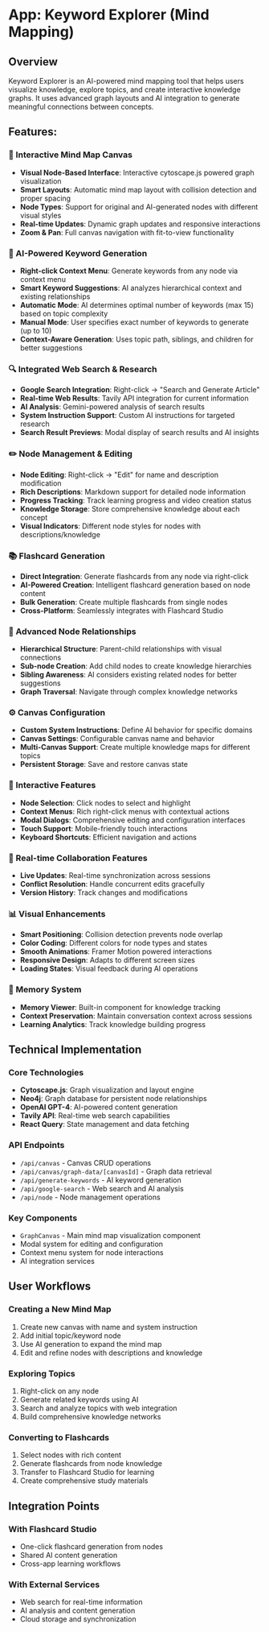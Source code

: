 # App: Keyword Explorer (Mind Mapping)

## Overview
Keyword Explorer is an AI-powered mind mapping tool that helps users visualize knowledge, explore topics, and create interactive knowledge graphs. It uses advanced graph layouts and AI integration to generate meaningful connections between concepts.

## Features:

### 🎨 Interactive Mind Map Canvas
- **Visual Node-Based Interface**: Interactive cytoscape.js powered graph visualization
- **Smart Layouts**: Automatic mind map layout with collision detection and proper spacing
- **Node Types**: Support for original and AI-generated nodes with different visual styles
- **Real-time Updates**: Dynamic graph updates and responsive interactions
- **Zoom & Pan**: Full canvas navigation with fit-to-view functionality

### 🤖 AI-Powered Keyword Generation
- **Right-click Context Menu**: Generate keywords from any node via context menu
- **Smart Keyword Suggestions**: AI analyzes hierarchical context and existing relationships
- **Automatic Mode**: AI determines optimal number of keywords (max 15) based on topic complexity
- **Manual Mode**: User specifies exact number of keywords to generate (up to 10)
- **Context-Aware Generation**: Uses topic path, siblings, and children for better suggestions

### 🔍 Integrated Web Search & Research
- **Google Search Integration**: Right-click → "Search and Generate Article"
- **Real-time Web Results**: Tavily API integration for current information
- **AI Analysis**: Gemini-powered analysis of search results
- **System Instruction Support**: Custom AI instructions for targeted research
- **Search Result Previews**: Modal display of search results and AI insights

### ✏️ Node Management & Editing
- **Node Editing**: Right-click → "Edit" for name and description modification
- **Rich Descriptions**: Markdown support for detailed node information
- **Progress Tracking**: Track learning progress and video creation status
- **Knowledge Storage**: Store comprehensive knowledge about each concept
- **Visual Indicators**: Different node styles for nodes with descriptions/knowledge

### 📚 Flashcard Generation
- **Direct Integration**: Generate flashcards from any node via right-click
- **AI-Powered Creation**: Intelligent flashcard generation based on node content
- **Bulk Generation**: Create multiple flashcards from single nodes
- **Cross-Platform**: Seamlessly integrates with Flashcard Studio

### 🌳 Advanced Node Relationships
- **Hierarchical Structure**: Parent-child relationships with visual connections
- **Sub-node Creation**: Add child nodes to create knowledge hierarchies
- **Sibling Awareness**: AI considers existing related nodes for better suggestions
- **Graph Traversal**: Navigate through complex knowledge networks

### ⚙️ Canvas Configuration
- **Custom System Instructions**: Define AI behavior for specific domains
- **Canvas Settings**: Configurable canvas name and behavior
- **Multi-Canvas Support**: Create multiple knowledge maps for different topics
- **Persistent Storage**: Save and restore canvas state

### 🎯 Interactive Features
- **Node Selection**: Click nodes to select and highlight
- **Context Menus**: Rich right-click menus with contextual actions
- **Modal Dialogs**: Comprehensive editing and configuration interfaces
- **Touch Support**: Mobile-friendly touch interactions
- **Keyboard Shortcuts**: Efficient navigation and actions

### 🔄 Real-time Collaboration Features
- **Live Updates**: Real-time synchronization across sessions
- **Conflict Resolution**: Handle concurrent edits gracefully
- **Version History**: Track changes and modifications

### 📊 Visual Enhancements
- **Smart Positioning**: Collision detection prevents node overlap
- **Color Coding**: Different colors for node types and states
- **Smooth Animations**: Framer Motion powered interactions
- **Responsive Design**: Adapts to different screen sizes
- **Loading States**: Visual feedback during AI operations

### 🧠 Memory System
- **Memory Viewer**: Built-in component for knowledge tracking
- **Context Preservation**: Maintain conversation context across sessions
- **Learning Analytics**: Track knowledge building progress

## Technical Implementation

### Core Technologies
- **Cytoscape.js**: Graph visualization and layout engine
- **Neo4j**: Graph database for persistent node relationships
- **OpenAI GPT-4**: AI-powered content generation
- **Tavily API**: Real-time web search capabilities
- **React Query**: State management and data fetching

### API Endpoints
- `/api/canvas` - Canvas CRUD operations
- `/api/canvas/graph-data/[canvasId]` - Graph data retrieval
- `/api/generate-keywords` - AI keyword generation
- `/api/google-search` - Web search and AI analysis
- `/api/node` - Node management operations

### Key Components
- `GraphCanvas` - Main mind map visualization component
- Modal system for editing and configuration
- Context menu system for node interactions
- AI integration services

## User Workflows

### Creating a New Mind Map
1. Create new canvas with name and system instruction
2. Add initial topic/keyword node
3. Use AI generation to expand the mind map
4. Edit and refine nodes with descriptions and knowledge

### Exploring Topics
1. Right-click on any node
2. Generate related keywords using AI
3. Search and analyze topics with web integration
4. Build comprehensive knowledge networks

### Converting to Flashcards
1. Select nodes with rich content
2. Generate flashcards from node knowledge
3. Transfer to Flashcard Studio for learning
4. Create comprehensive study materials

## Integration Points

### With Flashcard Studio
- One-click flashcard generation from nodes
- Shared AI content generation
- Cross-app learning workflows

### With External Services
- Web search for real-time information
- AI analysis and content generation
- Cloud storage and synchronization 